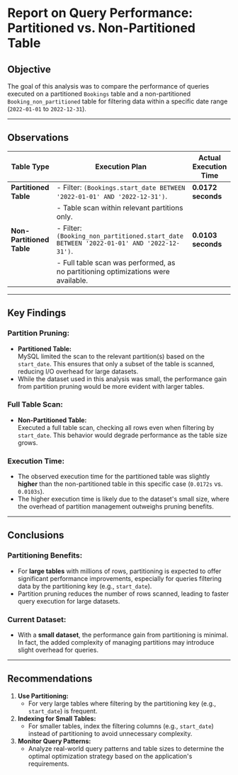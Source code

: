 # Report on Query Performance: Partitioned vs. Non-Partitioned Table

## Objective

The goal of this analysis was to compare the performance of queries executed on a partitioned `Bookings` table and a non-partitioned `Booking_non_partitioned` table for filtering data within a specific date range (`2022-01-01` to `2022-12-31`).

---

## Observations

| **Table Type**            | **Execution Plan**                                                                      | **Actual Execution Time** |
| ------------------------- | --------------------------------------------------------------------------------------- | ------------------------- |
| **Partitioned Table**     | - Filter: `(Bookings.start_date BETWEEN '2022-01-01' AND '2022-12-31')`.                | **0.0172 seconds**        |
|                           | - Table scan within relevant partitions only.                                           |                           |
| **Non-Partitioned Table** | - Filter: `(Booking_non_partitioned.start_date BETWEEN '2022-01-01' AND '2022-12-31')`. | **0.0103 seconds**        |
|                           | - Full table scan was performed, as no partitioning optimizations were available.       |                           |

---

## Key Findings

### Partition Pruning:

- **Partitioned Table:**  
  MySQL limited the scan to the relevant partition(s) based on the `start_date`. This ensures that only a subset of the table is scanned, reducing I/O overhead for large datasets.
- While the dataset used in this analysis was small, the performance gain from partition pruning would be more evident with larger tables.

### Full Table Scan:

- **Non-Partitioned Table:**  
  Executed a full table scan, checking all rows even when filtering by `start_date`. This behavior would degrade performance as the table size grows.

### Execution Time:

- The observed execution time for the partitioned table was slightly **higher** than the non-partitioned table in this specific case (`0.0172s` vs. `0.0103s`).
- The higher execution time is likely due to the dataset's small size, where the overhead of partition management outweighs pruning benefits.

---

## Conclusions

### Partitioning Benefits:

- For **large tables** with millions of rows, partitioning is expected to offer significant performance improvements, especially for queries filtering data by the partitioning key (e.g., `start_date`).
- Partition pruning reduces the number of rows scanned, leading to faster query execution for large datasets.

### Current Dataset:

- With a **small dataset**, the performance gain from partitioning is minimal. In fact, the added complexity of managing partitions may introduce slight overhead for queries.

---

## Recommendations

1. **Use Partitioning:**
   - For very large tables where filtering by the partitioning key (e.g., `start_date`) is frequent.
2. **Indexing for Small Tables:**
   - For smaller tables, index the filtering columns (e.g., `start_date`) instead of partitioning to avoid unnecessary complexity.
3. **Monitor Query Patterns:**
   - Analyze real-world query patterns and table sizes to determine the optimal optimization strategy based on the application's requirements.
